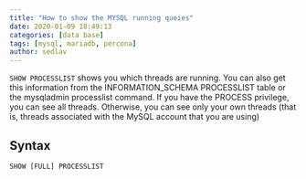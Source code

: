```yaml
---
title: "How to show the MYSQL running queies"
date: 2020-01-09 18:49:13
categories: [data base]
tags: [mysql, mariadb, percona]
author: sedlav
---
```


`SHOW PROCESSLIST` shows you which threads are running. You can also get this information from the INFORMATION_SCHEMA PROCESSLIST table or the mysqladmin processlist command. If you have the PROCESS privilege, you can see all threads. Otherwise, you can see only your own threads (that is, threads associated with the MySQL account that you are using)

## Syntax

```mysql
SHOW [FULL] PROCESSLIST
```
